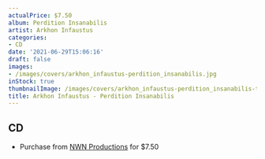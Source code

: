 ```yaml
---
actualPrice: $7.50
album: Perdition Insanabilis
artist: Arkhon Infaustus
categories:
- CD
date: '2021-06-29T15:06:16'
draft: false
images:
- /images/covers/arkhon_infaustus-perdition_insanabilis.jpg
inStock: true
thumbnailImage: /images/covers/arkhon_infaustus-perdition_insanabilis-thumb.jpg
title: Arkhon Infaustus - Perdition Insanabilis
---
```


## CD
* Purchase from [NWN Productions](http://shop.nwnprod.com/index.php?route=product/product&path=93&product_id=3564&sort=pd.name&order=ASC) for $7.50
